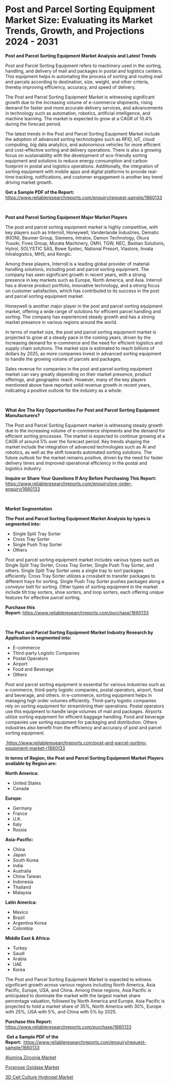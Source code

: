 <p><h1>Post and Parcel Sorting Equipment Market Size: Evaluating its Market Trends, Growth, and Projections 2024 - 2031</h1></p><p><strong>Post and Parcel Sorting Equipment Market Analysis and Latest Trends</strong></p>
<p><p>Post and Parcel Sorting Equipment refers to machinery used in the sorting, handling, and delivery of mail and packages in postal and logistics centers. This equipment helps in automating the process of sorting and routing mail and parcels according to destination, size, weight, and other criteria, thereby improving efficiency, accuracy, and speed of delivery.</p><p>The Post and Parcel Sorting Equipment Market is witnessing significant growth due to the increasing volume of e-commerce shipments, rising demand for faster and more accurate delivery services, and advancements in technology such as automation, robotics, artificial intelligence, and machine learning. The market is expected to grow at a CAGR of 10.4% during the forecast period.</p><p>The latest trends in the Post and Parcel Sorting Equipment Market include the adoption of advanced sorting technologies such as RFID, IoT, cloud computing, big data analytics, and autonomous vehicles for more efficient and cost-effective sorting and delivery operations. There is also a growing focus on sustainability with the development of eco-friendly sorting equipment and solutions to reduce energy consumption and carbon footprint in postal and logistics operations. Additionally, the integration of sorting equipment with mobile apps and digital platforms to provide real-time tracking, notifications, and customer engagement is another key trend driving market growth.</p></p>
<p><strong>Get a Sample PDF of the Report:&nbsp;</strong> <a href="https://www.reliableresearchreports.com/enquiry/request-sample/1660133">https://www.reliableresearchreports.com/enquiry/request-sample/1660133</a></p>
<p>&nbsp;</p>
<p><strong>Post and Parcel Sorting Equipment Major Market Players</strong></p>
<p><p>The post and parcel sorting equipment market is highly competitive, with key players such as Interroll, Honeywell, Vanderlande Industries, Dematic (KION), Beumer Group, Siemens, Intralox, Damon Technology, Okura Yusoki, Fives Group, Murata Machinery, OMH, TGW, NEC, Bastian Solutions, Hytrol, SOLYSTIC SAS, Bowe Systec, National Presort, Viastore, Invata Intralogistics, MHS, and Kengic.</p><p>Among these players, Interroll is a leading global provider of material handling solutions, including post and parcel sorting equipment. The company has seen significant growth in recent years, with a strong presence in key markets such as Europe, North America, and Asia. Interroll has a diverse product portfolio, innovative technology, and a strong focus on customer satisfaction, which has contributed to its success in the post and parcel sorting equipment market.</p><p>Honeywell is another major player in the post and parcel sorting equipment market, offering a wide range of solutions for efficient parcel handling and sorting. The company has experienced steady growth and has a strong market presence in various regions around the world.</p><p>In terms of market size, the post and parcel sorting equipment market is projected to grow at a steady pace in the coming years, driven by the increasing demand for e-commerce and the need for efficient logistics and supply chain solutions. The market size is estimated to reach billions of dollars by 2025, as more companies invest in advanced sorting equipment to handle the growing volume of parcels and packages.</p><p>Sales revenue for companies in the post and parcel sorting equipment market can vary greatly depending on their market presence, product offerings, and geographic reach. However, many of the key players mentioned above have reported solid revenue growth in recent years, indicating a positive outlook for the industry as a whole.</p></p>
<p>&nbsp;</p>
<p><strong>What Are The Key Opportunities For Post and Parcel Sorting Equipment Manufacturers?</strong></p>
<p><p>The Post and Parcel Sorting Equipment market is witnessing steady growth due to the increasing volume of e-commerce shipments and the demand for efficient sorting processes. The market is expected to continue growing at a CAGR of around 5% over the forecast period. Key trends shaping the market include the integration of advanced technologies such as AI and robotics, as well as the shift towards automated sorting solutions. The future outlook for the market remains positive, driven by the need for faster delivery times and improved operational efficiency in the postal and logistics industry.</p></p>
<p><strong>Inquire or Share Your Questions If Any Before Purchasing This Report:</strong> <a href="https://www.reliableresearchreports.com/enquiry/pre-order-enquiry/1660133">https://www.reliableresearchreports.com/enquiry/pre-order-enquiry/1660133</a></p>
<p>&nbsp;</p>
<p><strong>Market Segmentation</strong></p>
<p><strong>The Post and Parcel Sorting Equipment Market Analysis by types is segmented into:</strong></p>
<p><ul><li>Single Split Tray Sorter</li><li>Cross Tray Sorter</li><li>Single Push Tray Sorter</li><li>Others</li></ul></p>
<p><p>Post and parcel sorting equipment market includes various types such as Single Split Tray Sorter, Cross Tray Sorter, Single Push Tray Sorter, and others. Single Split Tray Sorter uses a single tray to sort packages efficiently. Cross Tray Sorter utilizes a crossbelt to transfer packages to different trays for sorting. Single Push Tray Sorter pushes packages along a conveyor belt for sorting. Other types of sorting equipment in the market include tilt tray sorters, shoe sorters, and loop sorters, each offering unique features for effective parcel sorting.</p></p>
<p><strong>Purchase this Report:&nbsp;</strong><a href="https://www.reliableresearchreports.com/purchase/1660133">https://www.reliableresearchreports.com/purchase/1660133</a></p>
<p>&nbsp;</p>
<p><strong>The Post and Parcel Sorting Equipment Market Industry Research by Application is segmented into:</strong></p>
<p><ul><li>E-commerce</li><li>Third-party Logistic Companies</li><li>Postal Operators</li><li>Airport</li><li>Food and Beverage</li><li>Others</li></ul></p>
<p><p>Post and parcel sorting equipment is essential for various industries such as e-commerce, third-party logistic companies, postal operators, airport, food and beverage, and others. In e-commerce, sorting equipment helps in managing high order volumes efficiently. Third-party logistic companies rely on sorting equipment for streamlining their operations. Postal operators use this equipment to handle large volumes of mail and packages. Airports utilize sorting equipment for efficient baggage handling. Food and beverage companies use sorting equipment for packaging and distribution. Others industries also benefit from the efficiency and accuracy of post and parcel sorting equipment.</p></p>
<p><a href="https://www.reliableresearchreports.com/post-and-parcel-sorting-equipment-market-r1660133">&nbsp;https://www.reliableresearchreports.com/post-and-parcel-sorting-equipment-market-r1660133</a></p>
<p><strong>In terms of Region, the Post and Parcel Sorting Equipment Market Players available by Region are:</strong></p>
<p>
    <p> <strong> North America: </strong>
        <ul>
            <li>United States</li>
            <li>Canada</li>
        </ul>
        </p> 
    <p> <strong> Europe: </strong>
        <ul>
            <li>Germany</li>
            <li>France</li>
            <li>U.K.</li>
            <li>Italy</li>
            <li>Russia</li>
        </ul>
        </p> 
    <p> <strong> Asia-Pacific: </strong>
        <ul>
            <li>China</li>
            <li>Japan</li>
            <li>South Korea</li>
            <li>India</li>
            <li>Australia</li>
            <li>China Taiwan</li>
            <li>Indonesia</li>
            <li>Thailand</li>
            <li>Malaysia</li>
        </ul>
        </p> 
    <p> <strong> Latin America: </strong>
        <ul>
            <li>Mexico</li>
            <li>Brazil</li>
            <li>Argentina Korea</li>
            <li>Colombia</li>
        </ul>
        </p> 
    <p> <strong> Middle East & Africa: </strong>
        <ul>
            <li>Turkey</li>
            <li>Saudi</li>
            <li>Arabia</li>
            <li>UAE</li>
            <li>Korea</li>
        </ul>
    </p>
    </p>
<p><p>The Post and Parcel Sorting Equipment Market is expected to witness significant growth across various regions including North America, Asia Pacific, Europe, USA, and China. Among these regions, Asia Pacific is anticipated to dominate the market with the largest market share percentage valuation, followed by North America and Europe. Asia Pacific is projected to hold a market share of 35%, North America with 30%, Europe with 25%, USA with 5%, and China with 5% by 2025.</p></p>
<p><strong>Purchase this Report: </strong><a href="https://www.reliableresearchreports.com/purchase/1660133">https://www.reliableresearchreports.com/purchase/1660133</a></p>
<p>&nbsp;<strong>Get a Sample PDF of the Report:&nbsp;&nbsp;</strong><a href="https://www.reliableresearchreports.com/enquiry/request-sample/1660133">https://www.reliableresearchreports.com/enquiry/request-sample/1660133</a></p>
<p><strong></strong></p>
<p><p><a href="https://github.com/luckyshygirl/Market-Research-Report-List-5/blob/main/alumina-zirconia-market.md">Alumina Zirconia Market</a></p><p><a href="https://github.com/arionmp/Market-Research-Report-List-3/blob/main/pyranose-oxidase-market.md">Pyranose Oxidase Market</a></p><p><a href="https://github.com/markusgodoy/Market-Research-Report-List-3/blob/main/3d-cell-culture-hydrogel-market.md">3D Cell Culture Hydrogel Market</a></p></p>